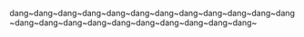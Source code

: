 dang~dang~dang~dang~dang~dang~dang~dang~dang~dang~dang~dang~dang~dang~dang~dang~dang~dang~dang~dang~dang~dang~
